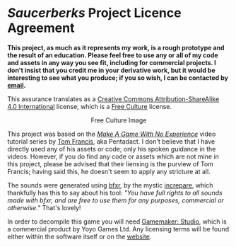 *Saucerberks* Project Licence Agreement
================================

**This project, as much as it represents my work, is a rough prototype and the result of an education. Please feel free to use any or all of my code and assets in any way you see fit, including for commercial projects. I don't insist that you credit me in your derivative work, but it would be interesting to see what you produce; if you so wish, I can be contacted by [email](mailto:rob@bonfiredog.co.uk_).** 

This assurance translates as a [Creative Commons Attribution-ShareAlike 4.0 International](https://creativecommons.org/licenses/by-sa/4.0/) license, which is a [Free Culture](https://creativecommons.org/freeworks/) license.

<div style="text-align:center;margin-left:auto;margin-right:auto;width:99%;display:block;">Free Culture Image</div>


This project was based on the [*Make A Game With No Experience*](http://www.pentadact.com/2015-01-09-video-tutorial-make-a-game-with-no-experience/) video tutorial series by [Tom Francis](http://pentadact.com), aka Pentadact. I don't believe that I have directly used any of his assets or code; only his spoken guidance in the videos. However, if you do find any code or assets which are not mine in this project, please be advised that their liensing is the purview of Tom Francis; having said this, he doesn't seem to apply any stricture at all. 

The sounds were generated using [bfxr](http://bfxr.net), by the mystic [increpare](http://increpare.net), which thankfully has this to say about his tool: *"You have full rights to all sounds made with bfxr, and are free to use them for any purposes, commercial or otherwise."* That's lovely!

In order to decompile this game you will need [Gamemaker: Studio](http://yoyogames.com), which is a commercial product by Yoyo Games Ltd. Any licensing terms will be found either within the software itself or on the [website](http://www.yoyogames.com/studio).




